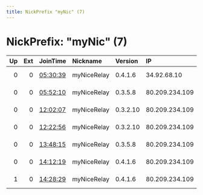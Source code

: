 ```yaml
---
title: NickPrefix "myNic" (7)
---
```


# NickPrefix: "myNic" (7)

|   Up |   Ext | JoinTime                                                                                            | Nickname    | Version   | IP             | AS           | CC   |   ORp |   Dirp | OS    | Contact                             |   eFamMembers |
|-----:|------:|:----------------------------------------------------------------------------------------------------|:------------|:----------|:---------------|:-------------|:-----|------:|-------:|:------|:------------------------------------|--------------:|
|    0 |     0 | [05:30:39](https://metrics.torproject.org/rs.html#details/4067735311BFAADB7185BFC2D59B930F9EFFE06B) | myNiceRelay | 0.4.1.6   | 34.92.68.10    | Google LLC   | None |   443 |      0 | Linux | tor-operator@your-emailaddress-doma |             1 |
|    0 |     0 | [05:52:10](https://metrics.torproject.org/rs.html#details/389C21061D18FB822CAA324AD74F96DBB4E5A253) | myNiceRelay | 0.3.5.8   | 80.209.234.109 | UAB Rakrejus | lt   |   443 |      0 | Linux | myNiceRelay@mailinator.com          |             1 |
|    0 |     0 | [12:02:07](https://metrics.torproject.org/rs.html#details/1543720A17FAFC310410EA9ACF631EA05442CAA2) | myNiceRelay | 0.3.2.10  | 80.209.234.109 | UAB Rakrejus | lt   |   491 |      0 | Linux | myNiceRelay@mailinator.com          |             1 |
|    0 |     0 | [12:22:56](https://metrics.torproject.org/rs.html#details/27A59D262CF008E386B644351DE878CB71DD28AB) | myNiceRelay | 0.3.2.10  | 80.209.234.109 | UAB Rakrejus | lt   |   496 |      0 | Linux | myNiceRelay@mailinator.com          |             1 |
|    0 |     0 | [13:48:15](https://metrics.torproject.org/rs.html#details/B894A5341E5D28E3DB477F122B99065DCB4A31EE) | myNiceRelay | 0.3.5.8   | 80.209.234.109 | UAB Rakrejus | lt   |   443 |      0 | Linux | mynicerelay@mailinator.com          |             1 |
|    0 |     0 | [14:12:19](https://metrics.torproject.org/rs.html#details/CEE571D2A57B1406F58895241A6546627979345E) | myNiceRelay | 0.4.1.6   | 80.209.234.109 | UAB Rakrejus | lt   |  9001 |   9030 | Linux | mynicerelay at mailinator dot com   |             1 |
|    1 |     0 | [14:28:29](https://metrics.torproject.org/rs.html#details/77B836C9594C12E8B56196E877B6BC886C1D9E6C) | myNiceRelay | 0.4.1.6   | 80.209.234.109 | UAB Rakrejus | lt   |  9001 |   9030 | Linux | mynicerelay at mailinator dot com   |             1 |
